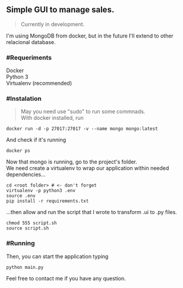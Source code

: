 ## Simple GUI to manage sales.
> Currently in development.

I'm using MongoDB from docker, but in the future I'll extend to other relacional database.

###  #Requeriments
Docker  
Python 3  
Virtualenv (recommended)  
### #Instalation
> May you need use "sudo" to run some commnads.  
With docker installed, run
```
docker run -d -p 27017:27017 -v --name mongo mongo:latest
```

And check if it's running  
```
docker ps
```
Now that mongo is running, go to the project's folder.  
We need create a virtualenv to wrap our application within needed dependencies...  
```
cd <root folder> # <- don't forget
virtualenv -p python3 .env
source .env
pip install -r requirements.txt
```
...then allow and run the script that I wrote to transform .ui to .py files.  
```
chmod 555 script.sh
source script.sh
```
### #Running  
Then, you can start the application typing
```
python main.py
```

Feel free to contact me if you have any question.
